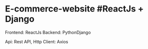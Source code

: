 # E-commerce-website #ReactJs +  Django
Frontend: ReactJs
Backend: PythonDjango

Api: Rest API,
Http Client: Axios
